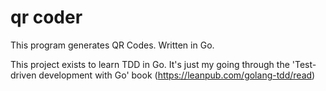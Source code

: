 # qr coder

This program generates QR Codes. Written in Go.

This project exists to learn TDD in Go. It's just my going through
the 'Test-driven development with Go' book (https://leanpub.com/golang-tdd/read)
